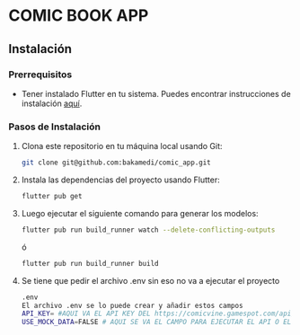 # COMIC BOOK APP

## Instalación

### Prerrequisitos

- Tener instalado Flutter en tu sistema. Puedes encontrar instrucciones de instalación [aquí](https://flutter.dev/docs/get-started/install).

### Pasos de Instalación

1. Clona este repositorio en tu máquina local usando Git:

    ```bash
    git clone git@github.com:bakamedi/comic_app.git
    ```

2. Instala las dependencias del proyecto usando Flutter:

    ```bash
    flutter pub get
    ```

3. Luego ejecutar el siguiente comando para generar los modelos:

    ```bash
    flutter pub run build_runner watch --delete-conflicting-outputs
    ```

    ó

    ```bash
    flutter pub run build_runner build
    ```

4. Se tiene que pedir el archivo .env sin eso no va a ejecutar el proyecto

    ```bash
    .env
    El archivo .env se lo puede crear y añadir estos campos
    API_KEY= #AQUI VA EL API KEY DEL https://comicvine.gamespot.com/api/documentation
    USE_MOCK_DATA=FALSE # AQUI SE VA EL CAMPO PARA EJECUTAR EL API O EL MOCKDATA
    ```
